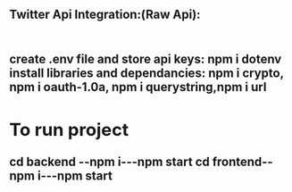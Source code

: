 
<h2>Twitter Api Integration:(Raw Api):<h2><br>
create .env file and store api keys: <cmd>npm i dotenv<br>
install libraries and dependancies: <cmd> npm i crypto, npm i oauth-1.0a, npm i querystring,npm i url<br>
<h2> To run project</h2>
cd backend --npm i---npm start
cd frontend--npm i---npm start


